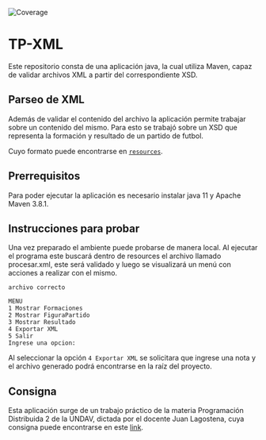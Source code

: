 ![Coverage](.github/badges/jacoco.svg) 

# TP-XML

Este repositorio consta de una aplicación java, la cual utiliza Maven,  capaz de validar archivos XML a partir del correspondiente XSD.

## Parseo de XML

Además de validar el contenido del archivo la aplicación permite trabajar sobre un contenido del mismo.
Para esto se trabajó sobre un XSD que representa la formación y resultado de un partido de futbol.

Cuyo formato puede encontrarse en [`resources`](./src/main/resources/xml-schema.xsd).

## Prerrequisitos

Para poder ejecutar la aplicación es necesario instalar java 11 y Apache Maven 3.8.1.

## Instrucciones para probar

Una vez preparado el ambiente puede probarse de manera local. Al ejecutar el programa este buscará dentro de resources el archivo llamado procesar.xml, este será validado y luego se visualizará un menú con acciones a realizar con el mismo.


``` Validando XML con XSD 
archivo correcto

MENU
1 Mostrar Formaciones
2 Mostrar FiguraPartido
3 Mostrar Resultado
4 Exportar XML
5 Salir
Ingrese una opcion:

``` 
Al seleccionar la opción ``4 Exportar XML`` se solicitara que ingrese una nota y el archivo generado podrá encontrarse en la raíz del proyecto.

## Consigna 

Esta aplicación surge de un trabajo práctico de la materia Programación Distribuida 2 de la UNDAV, dictada por el docente  Juan Lagostena, cuya consigna puede encontrarse en este [link](https://docs.google.com/document/d/1jOSzAYlrHEf3Y6eUqshWvW5Plm5pal92bfR612CyHp0).